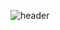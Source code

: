 ![header](https://capsule-render.vercel.app/api?type=cylinder&text=프로젝트%20라바링크&fontColor=fff&color=2a3f54)
